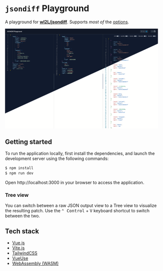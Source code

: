 # `jsondiff` Playground

A playground for [**wI2L/jsondiff**](https://github.com/wI2L/jsondiff). Supports *most of* the [options](https://github.com/wI2L/jsondiff?tab=readme-ov-file#options).

![Preview](./images/split.png)

## Getting started

To run the application locally, first install the dependencies, and launch the development server using the following commands:

```bash
$ npm install
$ npm run dev
```

Open http://localhost:3000 in your browser to access the application.

### Tree view

You can switch between a raw JSON output view to a Tree view to visualize the resulting patch. Use the <kbd>⌃ Control</kbd> + <kbd>V</kbd> keyboard shortcut to switch between the two.

## Tech stack

- [Vue.js](https://vuejs.org/)
- [Vite.js](https://vitejs.dev/)
- [TailwindCSS](https://tailwindcss.com/)
- [VueUse](https://vueuse.org/)
- [WebAssembly (WASM)](https://webassembly.org/)
